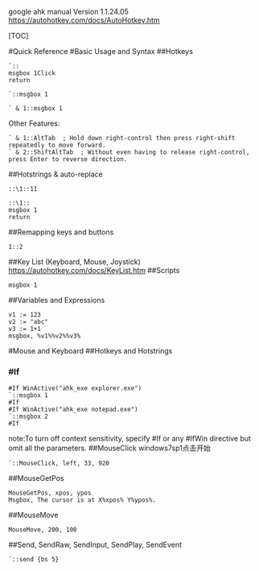 google ahk manual
Version 1.1.24.05
https://autohotkey.com/docs/AutoHotkey.htm

[TOC]

#Quick Reference
#Basic Usage and Syntax
##Hotkeys
```
`::
msgbox 1Click
return
```
```
`::msgbox 1
```

```
` & 1::msgbox 1
```

Other Features:
```
` & 1::AltTab  ; Hold down right-control then press right-shift repeatedly to move forward.
` & 2::ShiftAltTab  ; Without even having to release right-control, press Enter to reverse direction.
```

##Hotstrings & auto-replace
```
::\1::11
```
```
::\1::
msgbox 1
return
```
##Remapping keys and buttons
```
1::2
```
##Key List (Keyboard, Mouse, Joystick)
https://autohotkey.com/docs/KeyList.htm
##Scripts
```
msgbox 1
```
##Variables and Expressions
```
v1 := 123
v2 := "abc"
v3 := 1+1
msgbox, %v1%%v2%%v3%
```
#Mouse and Keyboard
##Hotkeys and Hotstrings
### #If
```
#If WinActive("ahk_exe explorer.exe")
`::msgbox 1
#If
#If WinActive("ahk_exe notepad.exe")
`::msgbox 2
#If
```
note:To turn off context sensitivity, specify #If or any #IfWin directive but omit all the parameters.
##MouseClick
windows7sp1点击开始
```
`::MouseClick, left, 33, 920
```
##MouseGetPos
```
MouseGetPos, xpos, ypos
Msgbox, The cursor is at X%xpos% Y%ypos%. 
```

##MouseMove
```
MouseMove, 200, 100
```
##Send, SendRaw, SendInput, SendPlay, SendEvent
```
`::send {bs 5}
```